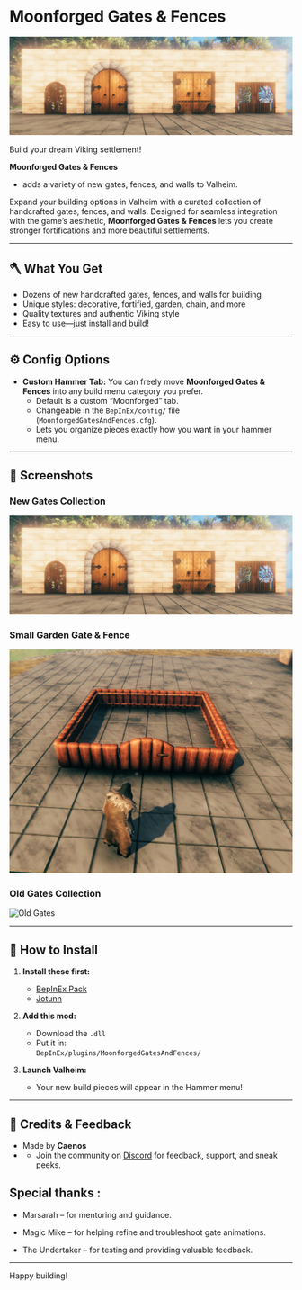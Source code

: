 # Moonforged Gates & Fences

![Preview Banner](https://raw.githubusercontent.com/Caen007/MoonforgedGatesAndFences/main/img/New%20gates.png)

Build your dream Viking settlement!  

**Moonforged Gates & Fences** 

- adds a variety of new gates, fences, and walls to Valheim.  

Expand your building options in Valheim with a curated collection of handcrafted gates, fences, and walls. Designed for seamless integration with the game’s aesthetic, **Moonforged Gates & Fences** lets you create stronger fortifications and more beautiful settlements.

---

## 🪓 What You Get

- Dozens of new handcrafted gates, fences, and walls for building  
- Unique styles: decorative, fortified, garden, chain, and more  
- Quality textures and authentic Viking style  
- Easy to use—just install and build!  

---

## ⚙️ Config Options

- **Custom Hammer Tab:** You can freely move **Moonforged Gates & Fences** into any build menu category you prefer.  
  - Default is a custom “Moonforged” tab.  
  - Changeable in the `BepInEx/config/` file (`MoonforgedGatesAndFences.cfg`).  
  - Lets you organize pieces exactly how you want in your hammer menu.  

---

## 📸 Screenshots

### New Gates Collection
![New Gates](https://raw.githubusercontent.com/Caen007/MoonforgedGatesAndFences/main/img/New%20gates.png)

### Small Garden Gate & Fence
![Small Garden Gate](https://raw.githubusercontent.com/Caen007/MoonforgedGatesAndFences/main/img/New%20Small%20Garden%20Gate%26Fence.png)

### Old Gates Collection
![Old Gates](https://raw.githubusercontent.com/Caen007/MoonforgedGatesAndFences/main/img/Old%20Gates.png)

---

## 🔨 How to Install

1. **Install these first:**  
   - [BepInEx Pack](https://valheim.thunderstore.io/package/denikson/BepInExPack_Valheim/)  
   - [Jotunn](https://valheim.thunderstore.io/package/ValheimModding/Jotunn/)  

2. **Add this mod:**  
   - Download the `.dll`  
   - Put it in:  
     `BepInEx/plugins/MoonforgedGatesAndFences/`

3. **Launch Valheim:**  
   - Your new build pieces will appear in the Hammer menu!  

---

## 📝 Credits & Feedback

- Made by **Caenos**  
- - Join the community on [Discord](https://discord.gg/pawMPNDx) for feedback, support, and sneak peeks.


## Special thanks :

- Marsarah – for mentoring and guidance.

- Magic Mike – for helping refine and troubleshoot gate animations.

- The Undertaker – for testing and providing valuable feedback.
---

Happy building!
